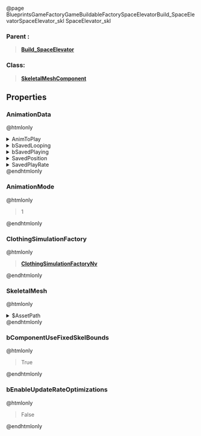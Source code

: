 @page BlueprintsGameFactoryGameBuildableFactorySpaceElevatorBuild_SpaceElevatorSpaceElevator_skl SpaceElevator_skl
### Parent :
<b><a href="_blueprints_game_factory_game_buildable_factory_space_elevator_build__space_elevator.html"><blockquote>Build_SpaceElevator</blockquote></a></b>
### Class:
<b><a href="_class_script_skeletal_mesh_component.html"><blockquote>SkeletalMeshComponent</blockquote></a></b>
## Properties
### AnimationData
@htmlonly
<details>
 <summary>AnimToPlay</summary>
<details>
 <summary>$AssetPath</summary>
<b><a href="_blueprints_game_factory_game_buildable_factory_space_elevator_animation_activate__arm_01.html"><blockquote>Activate_Arm_01</blockquote></a></b>
</details>
</details>
<details>
 <summary>bSavedLooping</summary>
<blockquote>False</blockquote>
</details>
<details>
 <summary>bSavedPlaying</summary>
<blockquote>False</blockquote>
</details>
<details>
 <summary>SavedPosition</summary>
<blockquote>38.16666793823242</blockquote>
</details>
<details>
 <summary>SavedPlayRate</summary>
<blockquote>1</blockquote>
</details>
@endhtmlonly

### AnimationMode
@htmlonly
<blockquote>1</blockquote>
@endhtmlonly

### ClothingSimulationFactory
@htmlonly
<b><a href="_class_script_clothing_simulation_factory_nv.html"><blockquote>ClothingSimulationFactoryNv</blockquote></a></b>
@endhtmlonly

### SkeletalMesh
@htmlonly
<details>
 <summary>$AssetPath</summary>
<b><a href="_blueprints_game_factory_game_buildable_factory_space_elevator_mesh_s_k__space_elevator_arm_01.html"><blockquote>SK_SpaceElevatorArm_01</blockquote></a></b>
</details>
@endhtmlonly

### bComponentUseFixedSkelBounds
@htmlonly
<blockquote>True</blockquote>
@endhtmlonly

### bEnableUpdateRateOptimizations
@htmlonly
<blockquote>False</blockquote>
@endhtmlonly

